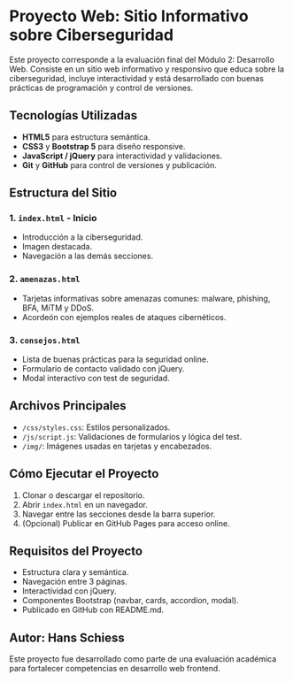 # Proyecto Web: Sitio Informativo sobre Ciberseguridad

Este proyecto corresponde a la evaluación final del Módulo 2: Desarrollo Web. Consiste en un sitio web informativo y responsivo que educa sobre la ciberseguridad, incluye interactividad y está desarrollado con buenas prácticas de programación y control de versiones.

## Tecnologías Utilizadas

- **HTML5** para estructura semántica.
- **CSS3** y **Bootstrap 5** para diseño responsive.
- **JavaScript / jQuery** para interactividad y validaciones.
- **Git** y **GitHub** para control de versiones y publicación.

## Estructura del Sitio

### 1. `index.html` - Inicio

- Introducción a la ciberseguridad.
- Imagen destacada.
- Navegación a las demás secciones.

### 2. `amenazas.html`

- Tarjetas informativas sobre amenazas comunes: malware, phishing, BFA, MiTM y DDoS.
- Acordeón con ejemplos reales de ataques cibernéticos.

### 3. `consejos.html`

- Lista de buenas prácticas para la seguridad online.
- Formulario de contacto validado con jQuery.
- Modal interactivo con test de seguridad.

## Archivos Principales

- `/css/styles.css`: Estilos personalizados.
- `/js/script.js`: Validaciones de formularios y lógica del test.
- `/img/`: Imágenes usadas en tarjetas y encabezados.

## Cómo Ejecutar el Proyecto

1. Clonar o descargar el repositorio.
2. Abrir `index.html` en un navegador.
3. Navegar entre las secciones desde la barra superior.
4. (Opcional) Publicar en GitHub Pages para acceso online.

## Requisitos del Proyecto

- Estructura clara y semántica.
- Navegación entre 3 páginas.
- Interactividad con jQuery.
- Componentes Bootstrap (navbar, cards, accordion, modal).
- Publicado en GitHub con README.md.

## Autor: Hans Schiess

Este proyecto fue desarrollado como parte de una evaluación académica para fortalecer competencias en desarrollo web frontend.

